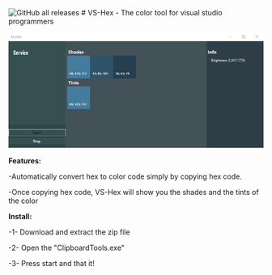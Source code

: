 <img alt="GitHub all releases" src="https://img.shields.io/github/downloads/TiverOwner/VS-Hex/total">
# VS-Hex - The color tool for visual studio programmers

![GitHub Logo](pc.png)

**Features:**

-Automatically convert hex to color code simply by copying hex code.

-Once copying hex code, VS-Hex will show you the shades and the tints of the color


**Install:**

-1- Download and extract the zip file

-2- Open the "ClipboardTools.exe"

-3- Press start and that it!
